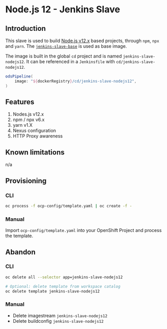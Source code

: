 # Node.js 12 - Jenkins Slave

## Introduction

This slave is used to build [Node.js v12.x](https://nodejs.org/dist/latest-v12.x/docs/api/) based projects, through `npm`, `npx` and `yarn`. The [`jenkins-slave-base`](https://github.com/opendevstack/ods-core/tree/master/jenkins/slave-base) is used as base image.

The image is built in the global `cd` project and is named `jenkins-slave-nodejs12`.
It can be referenced in a `Jenkinsfile` with `cd/jenkins-slave-nodejs12`.

```groovy
odsPipeline(
    image: "${dockerRegistry}/cd/jenkins-slave-nodejs12",
)
```

## Features

1. Nodes.js v12.x
2. npm / npx v6.x
3. yarn v1.X
4. Nexus configuration
5. HTTP Proxy awareness

## Known limitations

n/a

## Provisioning

### CLI

```bash
oc process -f ocp-config/template.yaml | oc create -f -
```

### Manual

Import `ocp-config/template.yaml` into your OpenShift Project and process the template.

## Abandon

### CLI

```bash
oc delete all --selector app=jenkins-slave-nodejs12

# Optional: delete template from workspace catalog
oc delete template jenkins-slave-nodejs12
```

### Manual

- Delete imagestream `jenkins-slave-nodejs12`
- Delete buildconfig `jenkins-slave-nodejs12`
